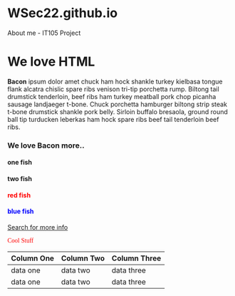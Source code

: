 # WSec22.github.io
About me - IT105 Project
<html>
  <head><title>IT105 Web Project</title></head>
<body>
  <p>
    <h1>We love HTML</h1>
    <p>
<b>Bacon</b> ipsum dolor amet chuck ham hock shankle turkey kielbasa tongue flank alcatra chislic spare ribs venison tri-tip porchetta rump. Biltong tail drumstick tenderloin, beef ribs ham turkey meatball pork chop picanha sausage landjaeger t-bone. Chuck porchetta hamburger biltong strip steak t-bone drumstick shankle pork belly. Sirloin buffalo bresaola, ground round ball tip turducken leberkas ham hock spare ribs beef tail tenderloin beef ribs.      
    </p>
    <p>
      <h3>We love Bacon more..</h3>
    </p>
    <p>
      <h4>one fish</h4>
      <h4>two fish</h4>
      <h4 style="color:red">red fish</h4>
      <h4 style="color:blue">blue fish</h4>
    </p>
    <p>
      <a href="https://www.google.com">Search for more info</a>
    </p>
    <p>
      <font color="red" face="verdana">Cool Stuff</font>
    </p>
    <p>
<table>
  <thead>
    <tr>
      <th> Column One</th>
      <th> Column Two</th>
      <th>Column Three</th>
    </tr>
  </thead>
  <tbody>
    <tr>
      <td>data one</td>
      <td>data two</td>
      <td>data three</td>
    </tr>
    <tr>
      <td>data one</td>
      <td>data two</td>
      <td>data three</td>
    </tr>
  </tbody>
</table>
    </p>
  </p>
</body>
</html>

